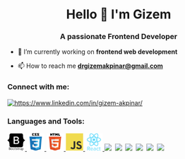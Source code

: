 <h1 align="center">Hello 👋 I'm Gizem</h1>
<h3 align="center">A passionate Frontend Developer</h3>

- 🔭 I’m currently working on **frontend web development**

- 📫 How to reach me **drgizemakpinar@gmail.com**

<h3 align="left">Connect with me:</h3>
<p align="left">
<a href="https://linkedin.com/in/https://www.linkedin.com/in/gizem-akpinar/" target="blank"><img align="center" src="https://raw.githubusercontent.com/rahuldkjain/github-profile-readme-generator/master/src/images/icons/Social/linked-in-alt.svg" alt="https://www.linkedin.com/in/gizem-akpinar/" height="30" width="40" /></a>
</p>

<h3 align="left">Languages and Tools:</h3>
<p align="left"> <a href="https://getbootstrap.com" target="_blank" rel="noreferrer"> <img src="https://raw.githubusercontent.com/devicons/devicon/master/icons/bootstrap/bootstrap-plain-wordmark.svg" alt="bootstrap" width="40" height="40"/> </a> <a href="https://www.w3schools.com/css/" target="_blank" rel="noreferrer"> <img src="https://raw.githubusercontent.com/devicons/devicon/master/icons/css3/css3-original-wordmark.svg" alt="css3" width="40" height="40"/> </a> <a href="https://www.w3.org/html/" target="_blank" rel="noreferrer"> <img src="https://raw.githubusercontent.com/devicons/devicon/master/icons/html5/html5-original-wordmark.svg" alt="html5" width="40" height="40"/> </a> <a href="https://developer.mozilla.org/en-US/docs/Web/JavaScript" target="_blank" rel="noreferrer"> <img src="https://raw.githubusercontent.com/devicons/devicon/master/icons/javascript/javascript-original.svg" alt="javascript" width="40" height="40"/> </a> <a href="https://reactjs.org/" target="_blank" rel="noreferrer"> <img src="https://raw.githubusercontent.com/devicons/devicon/master/icons/react/react-original-wordmark.svg" alt="react" width="40" height="40"/> </a> <a href="https://mui.com/" title="MUI - Will learn soon"><img loading="lazy" height="40" src="https://cdn.simpleicons.org/React/007fff10"></a>&nbsp;
  <a href="https://www.typescriptlang.org/" title="TypeScript - Learning"><img loading="lazy" height="40" src="https://cdn.simpleicons.org/Typescript/3178c650"></a>&nbsp;
  <a href="https://code.visualstudio.com/" title="VSCode"><img loading="lazy" height="40" src="https://cdn.simpleicons.org/VisualStudioCode/007acc"></a>&nbsp;
<a href="https://git-scm.com/" title="Git"><img loading="lazy" height="40" src="https://cdn.simpleicons.org/Git/f05032"></a>&nbsp;
<a href="https://sass-lang.com/" title="Sass"><img loading="lazy" height="40" src="https://cdn.simpleicons.org/Sass/"></a>&nbsp;
<a href="https://firebase.google.com/" title="Firebase"><img loading="lazy" height="40" src="https://cdn.simpleicons.org/Firebase/"></a>&nbsp;
